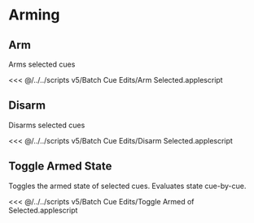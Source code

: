 <script setup>

</script>

# Arming

## Arm

Arms selected cues

<<< @/../../scripts v5/Batch Cue Edits/Arm Selected.applescript

## Disarm

Disarms selected cues

<<< @/../../scripts v5/Batch Cue Edits/Disarm Selected.applescript

## Toggle Armed State

Toggles the armed state of selected cues. Evaluates state cue-by-cue.

<<< @/../../scripts v5/Batch Cue Edits/Toggle Armed of Selected.applescript
